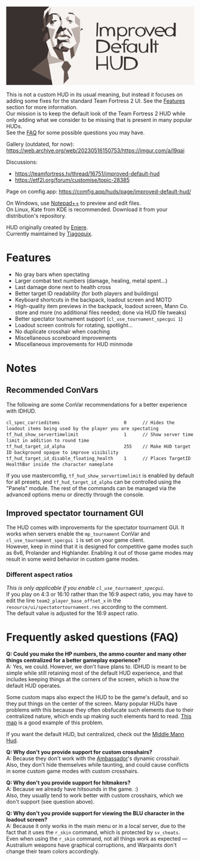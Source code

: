 ![banner](improved_default_hud_banner.png)

This is not a custom HUD in its usual meaning, but instead it focuses on adding some fixes for the standard Team Fortress 2 UI. See the [Features](#features) section for more information.  
Our mission is to keep the default look of the Team Fortress 2 HUD while only adding what we consider to be missing that is present in many popular HUDs.  
See the [FAQ](#frequently-asked-questions-faq) for some possible questions you may have.

Gallery (outdated, for now): https://web.archive.org/web/20230516150753/https://imgur.com/a/l9qai

Discussions:
- https://teamfortress.tv/thread/16751/improved-default-hud
- https://etf2l.org/forum/customise/topic-28385

Page on comfig.app: https://comfig.app/huds/page/improved-default-hud/

On Windows, use [Notepad++](https://notepad-plus-plus.org) to preview and edit files.  
On Linux, Kate from KDE is recommended. Download it from your distribution's repository.

HUD originally created by [Eniere](https://github.com/Eniere).  
Currently maintained by [Tiagoquix](https://github.com/Tiagoquix).

# Features
- No gray bars when spectating
- Larger combat text numbers (damage, healing, metal spent...)
- Last damage done next to health cross
- Better target ID readability (for both players and buildings)
- Keyboard shortcuts in the backpack, loadout screen and MOTD
- High-quality item previews in the backpack, loadout screen, Mann Co. store and more (no additional files needed; done via HUD file tweaks)
- Better spectator tournament support (`cl_use_tournament_specgui 1`)
- Loadout screen controls for rotating, spotlight...
- No duplicate crosshair when coaching
- Miscellaneous scoreboard improvements
- Miscellaneous improvements for HUD minmode

# Notes

## Recommended ConVars
The following are some ConVar recommendations for a better experience with IDHUD.
```
cl_spec_carrieditems 						0      // Hides the loadout items being used by the player you are spectating
tf_hud_show_servertimelimit 				1      // Show server time limit in addition to round time
tf_hud_target_id_alpha 						255    // Make HUD target ID background opaque to improve visibility
tf_hud_target_id_disable_floating_health 	1      // Places TargetID HealthBar inside the character nameplate
```
If you use mastercomfig, `tf_hud_show_servertimelimit` is enabled by default for all presets, and `tf_hud_target_id_alpha` can be controlled using the "Panels" module. The rest of the commands can be managed via the advanced options menu or directly through the console.

## Improved spectator tournament GUI
The HUD comes with improvements for the spectator tournament GUI. It works when servers enable the `mp_tournament` ConVar and `cl_use_tournament_specgui 1` is set on your game client.  
However, keep in mind that it is designed for competitive game modes such as 6v6, Prolander and Highlander. Enabling it out of those game modes may result in some weird behavior in custom game modes.

### Different aspect ratios
*This is only applicable if you enable `cl_use_tournament_specgui`.*  
If you play on 4:3 or 16:10 rather than the 16:9 aspect ratio, you may have to edit the line `team2_player_base_offset_x` in the `resource/ui/spectatortournament.res` according to the comment.  
The default value is adjusted for the 16:9 aspect ratio.

# Frequently asked questions (FAQ)
**Q: Could you make the HP numbers, the ammo counter and many other things centralized for a better gameplay experience?**  
A: Yes, we could. However, we don't have plans to. IDHUD is meant to be simple while still retaining most of the default HUD experience, and that includes keeping things at the corners of the screen, which is how the default HUD operates.

Some custom maps also expect the HUD to be the game's default, and so they put things on the center of the screen. Many popular HUDs have problems with this because they often obsfucate such elements due to their centralized nature, which ends up making such elements hard to read. [This map](https://steamcommunity.com/sharedfiles/filedetails/?id=2487430950) is a good example of this problem.

If you want the default HUD, but centralized, check out the [Middle Mann Hud](https://gamebanana.com/mods/445578).

**Q: Why don't you provide support for custom crosshairs?**  
A: Because they don't work with the [Ambassador](https://wiki.teamfortress.com/wiki/Ambassador)'s dynamic crosshair.  
Also, they don't hide themselves while taunting, and could cause conflicts in some custom game modes with custom crosshairs.

**Q: Why don't you provide support for hitmakers?**  
A: Because we already have hitsounds in the game. :)  
Also, they usually tend to work better with custom crosshairs, which we don't support (see question above).

**Q: Why don't you provide support for viewing the BLU character in the loadout screen?**  
A: Because it only works in the main menu or in a local server, due to the fact that it uses the `r_skin` command, which is protected by `sv_cheats`.  
Even when using the `r_skin` command, not all things work as expected — Australium weapons have graphical corruptions, and Warpaints don't change their team colors accordingly.
